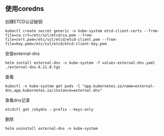 ## 使用coredns

创建ETCD认证秘钥

```
kubectl create secret generic -n kube-system etcd-client-certs --from-file=ca.crt=/etc/ssl/etcd/ca.pem --from-file=cert.pem=/etc/ssl/etcd/etcd-client.pem --from-file=key.pem=/etc/ssl/etcd/etcd-client-key.pem
```

安装external-dns

```
helm install external-dns -n kube-system -f values-external-dns.yaml ./external-dns-6.11.0.tgz
```

查看

```
kubectl -n kube-system get pods -l "app.kubernetes.io/name=external-dns,app.kubernetes.io/instance=external-dns"
```

查看dns记录

```
etcdctl get /skydns --prefix --keys-only
```

删除

```
helm uninstall external-dns -n kube-system
```

